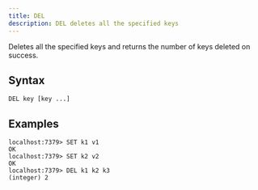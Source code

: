 ```yaml
---
title: DEL
description: DEL deletes all the specified keys
---
```


<!-- This file is automatically generated. Any modifications made directly to this file
  may be overwritten. For more details on how this file is generated and how to use
  the related commands, refer to the documentation available in the `internal/cmd/cmd_*.go` files.
-->


Deletes all the specified keys and returns the number of keys deleted on success.

## Syntax

```
DEL key [key ...]
```

## Examples

```
localhost:7379> SET k1 v1
OK
localhost:7379> SET k2 v2
OK
localhost:7379> DEL k1 k2 k3
(integer) 2
```
	
